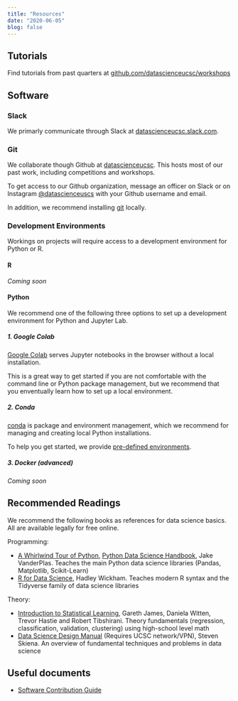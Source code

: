 ```yaml
---
title: "Resources"
date: "2020-06-05"
blog: false
---
```


## Tutorials

Find tutorials from past quarters at [github.com/datascienceucsc/workshops](https://github.com/datascienceucsc/workshops)

## Software

### Slack 

We primarly communicate through Slack at [datascienceucsc.slack.com](datascienceucsc.slack.com).

### Git

We collaborate though Github at [datascienceucsc](https://github.com/datascienceucsc).
This hosts most of our past work, including competitions and workshops.

To get access to our Github organization, message an officer on Slack or on Instagram 
[@datascienceuscs](https://www.instagram.com/datascienceucsc/) with your Github username and
email.

In addition, we recommend installing [git](https://git-scm.com/) locally.

### Development Environments

Workings on projects will require access to a development environment for Python
or R. 

#### R

*Coming soon*

#### Python

We recommend one of the following three options to set up a development environment 
for Python and Jupyter Lab. 
 
##### 1. Google Colab 

[Google Colab](https://colab.research.google.com) serves Jupyter notebooks in the browser 
without a local installation.

This is a great way to get started if you are not comfortable with the command 
line or Python package management, but we recommend that you enventually learn
how to set up a local environment. 

##### 2. Conda

[conda](https://docs.conda.io/en/latest/) is package and environment management,
which we recommend for managing and creating local Python installations.

To help you get started, we provide 
[pre-defined environments](https://github.com/datascienceucsc/environments).

##### 3. Docker (advanced)

*Coming soon*


## Recommended Readings

We recommend the following books as references for data science basics. All are available legally for free online.

Programming: 

- [A Whirlwind Tour of Python](https://jakevdp.github.io/WhirlwindTourOfPython/), [Python Data Science Handbook](https://jakevdp.github.io/PythonDataScienceHandbook/), Jake VanderPlas. Teaches the main Python data science libraries (Pandas, Matplotlib, Scikit-Learn)
- [R for Data Science](https://r4ds.had.co.nz/), Hadley Wickham. Teaches modern R syntax and the Tidyverse family of data science libraries 

Theory:

- [Introduction to Statistical Learning](http://faculty.marshall.usc.edu/gareth-james/ISL/), Gareth James, Daniela Witten, Trevor Hastie and Robert Tibshirani. Theory fundamentals (regression, classification, validation, clustering) using high-school level math
- [Data Science Design Manual](https://link.springer.com/book/10.1007/978-3-319-55444-0) (Requires UCSC network/VPN), Steven Skiena. An overview of fundamental techniques and problems in data science

## Useful documents

- [Software Contribution Guide](https://github.com/datascienceslugs/Useful-Documents/blob/master/CONTRIBUTING.md)
